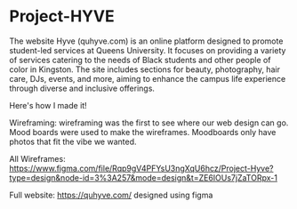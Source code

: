 # Project-HYVE

The website Hyve (quhyve.com) is an online platform designed to promote student-led services at Queens University. It focuses on providing a variety of services catering to the needs of Black students and other people of color in Kingston. The site includes sections for beauty, photography, hair care, DJs, events, and more, aiming to enhance the campus life experience through diverse and inclusive offerings.

Here's how I made it!

Wireframing: wireframing was the first to see where our web design can go. Mood boards were used to make the wireframes. Moodboards only have photos that fit the vibe we wanted.

All Wireframes: https://www.figma.com/file/Rqp9gV4PFYsU3ngXqU6hcz/Project-Hyve?type=design&node-id=3%3A257&mode=design&t=ZE6IOUs7jZaTORpx-1


Full website: https://quhyve.com/ designed using figma



